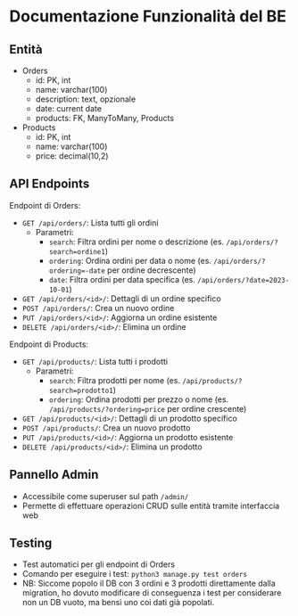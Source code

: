 # Documentazione Funzionalità del BE

## Entità

- Orders
  - id: PK, int
  - name: varchar(100)
  - description: text, opzionale
  - date: current date
  - products: FK, ManyToMany, Products
- Products
  - id: PK, int
  - name: varchar(100)
  - price: decimal(10,2)

## API Endpoints

Endpoint di Orders:

- `GET /api/orders/`: Lista tutti gli ordini
  - Parametri:
    - `search`: Filtra ordini per nome o descrizione (es. `/api/orders/?search=ordine1`)
    - `ordering`: Ordina ordini per data o nome (es. `/api/orders/?ordering=-date` per ordine decrescente)
    - `date`: Filtra ordini per data specifica (es. `/api/orders/?date=2023-10-01`)
- `GET /api/orders/<id>/`: Dettagli di un ordine specifico
- `POST /api/orders/`: Crea un nuovo ordine
- `PUT /api/orders/<id>/`: Aggiorna un ordine esistente
- `DELETE /api/orders/<id>/`: Elimina un ordine

Endpoint di Products:

- `GET /api/products/`: Lista tutti i prodotti
  - Parametri:
    - `search`: Filtra prodotti per nome (es. `/api/products/?search=prodotto1`)
    - `ordering`: Ordina prodotti per prezzo o nome (es. `/api/products/?ordering=price` per ordine crescente)
- `GET /api/products/<id>/`: Dettagli di un prodotto specifico
- `POST /api/products/`: Crea un nuovo prodotto
- `PUT /api/products/<id>/`: Aggiorna un prodotto esistente
- `DELETE /api/products/<id>/`: Elimina un prodotto

## Pannello Admin

- Accessibile come superuser sul path `/admin/`
- Permette di effettuare operazioni CRUD sulle entità tramite interfaccia web

## Testing

- Test automatici per gli endpoint di Orders
- Comando per eseguire i test: `python3 manage.py test orders`
- NB: Siccome popolo il DB con 3 ordini e 3 prodotti direttamente dalla migration, ho dovuto modificare di conseguenza i test per considerare non un DB vuoto, ma bensì uno coi dati già popolati.
